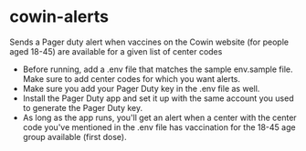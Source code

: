 # cowin-alerts
Sends a Pager duty alert when vaccines on the Cowin website (for people aged 18-45) are available for a given list of center codes

* Before running, add a .env file that matches the sample env.sample file. Make sure to add center codes for which you want alerts.
* Make sure you add your Pager Duty key in the .env file as well.
* Install the Pager Duty app and set it up with the same account you used to generate the Pager Duty key.
* As long as the app runs, you'll get an alert when a center with the center code you've mentioned in the .env file has vaccination for the 18-45 age group available (first dose).

